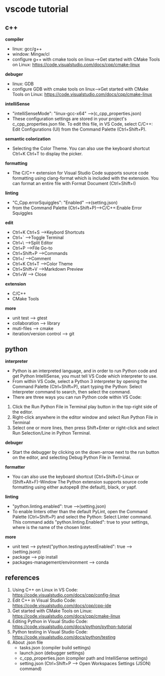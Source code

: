 # vscode tutorial

## c++
**compiler**
- linux: gcc/g++
- window: Mingw/cl
- configure g++ with cmake tools on linux-->Get started with CMake Tools on Linux: https://code.visualstudio.com/docs/cpp/cmake-linux

**debuger**
- linux: GDB
- configure GDB with cmake tools on linux-->Get started with CMake Tools on Linux: https://code.visualstudio.com/docs/cpp/cmake-linux


**intelliSense**
- "intelliSenseMode": "linux-gcc-x64" -->(c_cpp_properties.json)
- These configuration settings are stored in your project's c_cpp_properties.json file. To edit this file, in VS Code, select C/C++: Edit Configurations (UI) from the Command Palette (Ctrl+Shift+P).

**semantic colorization**
- Selecting the Color Theme. You can also use the keyboard shortcut Ctrl+K Ctrl+T to display the picker.

**formatting**
- The C/C++ extension for Visual Studio Code supports source code formatting using clang-format which is included with the extension.
You can format an entire file with Format Document (Ctrl+Shift+I) 

**linting**
- "C_Cpp.errorSquiggles": "Enabled" -->(setting.json)
- from the Command Palette (Ctrl+Shift+P)-->C/C++:Enable Error Squiggles

**edit**
- Ctrl+K Ctrl+S -->Keybord Shortcuts
- Ctrl+` -->Toggle Terminal
- Ctrl+\ -->Split Editor
- Ctrl+P -->File Go-to
- Ctrl+Shift+P -->Commands
- Ctrl+/ -->Comment
- Ctrl+K Ctrl+T -->Color Theme
- Ctrl+Shift+V -->Markdown Preview
- Ctrl+W --> Close 

**extension**
- C/C++
- CMake Tools

**more**
- unit test --> gtest
- collaboration --> library
- muti-files --> cmake
- iteration/version control --> git

## python
**interpreter**
- Python is an interpreted language, and in order to run Python code and get Python IntelliSense, you must tell VS Code which interpreter to use.
- From within VS Code, select a Python 3 interpreter by opening the Command Palette (Ctrl+Shift+P), start typing the Python: Select Interpreter command to search, then select the command. 
- There are three ways you can run Python code within VS Code:
1. Click the Run Python File in Terminal play button in the top-right side of the editor.
2. Right-click anywhere in the editor window and select Run Python File in Terminal 
3. Select one or more lines, then press Shift+Enter or right-click and select Run Selection/Line in Python Terminal.

**debuger**
- Start the debugger by clicking on the down-arrow next to the run button on the editor, and selecting Debug Python File in Terminal.

**formatter**
- You can also use the keyboard shortcut (Ctrl+Shift+I)-Linux or (Shift+Alt+F)-Window
  The Python extension supports source code formatting using either autopep8 (the default), black, or yapf.

**linting**
- "python.linting.enabled": true -->(setting.json)
- To enable linters other than the default PyLint, open the Command Palette (Ctrl+Shift+P) and select the Python: Select Linter command. This command adds "python.linting.<linter>Enabled": true to your settings, where <linter> is the name of the chosen linter. 

**more**
- unit test --> pytest("python.testing.pytestEnabled": true -->(setting.json))
- package --> pip install
- packages-management/environment --> conda

## references
1. Using C++ on Linux in VS Code: https://code.visualstudio.com/docs/cpp/config-linux
2. Edit C++ in Visual Studio Code: https://code.visualstudio.com/docs/cpp/cpp-ide
3. Get started with CMake Tools on Linux: https://code.visualstudio.com/docs/cpp/cmake-linux
4. Editing Python in Visual Studio Code: https://code.visualstudio.com/docs/python/python-tutorial
5. Python testing in Visual Studio Code: https://code.visualstudio.com/docs/python/testing
6. About .json file
    - tasks.json (compiler build settings)
    - launch.json (debugger settings)
    - c_cpp_properties.json (compiler path and IntelliSense settings)
    - setting.json (Ctrl+Shift+P --> Open Workspaces Settings (JSON) command)  